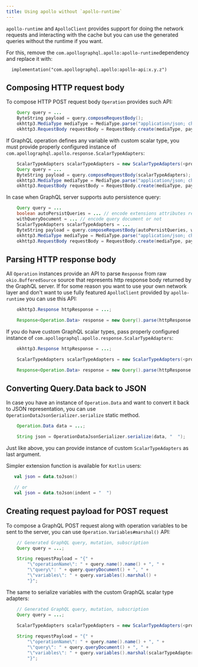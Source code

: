 ```yaml
---
title: Using apollo without `apollo-runtime` 
---
```


`apollo-runtime` and `ApolloClient` provides support for doing the network requests and interacting with the cache but you can use the generated queries without the runtime if you want.

For this, remove the `com.apollographql.apollo:apollo-runtime`dependency and replace it with:

```
  implementation("com.apollographql.apollo:apollo-api:x.y.z")
```

## Composing HTTP request body

To compose HTTP POST request body `Operation` provides such API:

```java
    Query query = ...
    ByteString payload = query.composeRequestBody();
    okhttp3.MediaType mediaType = MediaType.parse("application/json; charset=utf-8");
    okhttp3.RequestBody requestBody = RequestBody.create(mediaType, payload);
```

If GraphQL operation defines any variable with custom scalar type, you must provide properly configured instance of `com.apollographql.apollo.response.ScalarTypeAdapters`:

```java
    ScalarTypeAdapters scalarTypeAdapters = new ScalarTypeAdapters(<provide your custom scalar type adapters>);
    Query query = ...
    ByteString payload = query.composeRequestBody(scalarTypeAdapters);
    okhttp3.MediaType mediaType = MediaType.parse("application/json; charset=utf-8");
    okhttp3.RequestBody requestBody = RequestBody.create(mediaType, payload);
```

In case when GraphQL server supports auto persistence query:

```java
    Query query = ...
    boolean autoPersistQueries = ... // encode extensions attributes required by query auto persistence or not
    withQueryDocument = ... // encode query document or not
    ScalarTypeAdapters scalarTypeAdapters = ...
    ByteString payload = query.composeRequestBody(autoPersistQueries, withQueryDocument, scalarTypeAdapters);
    okhttp3.MediaType mediaType = MediaType.parse("application/json; charset=utf-8");
    okhttp3.RequestBody requestBody = RequestBody.create(mediaType, payload);
```

## Parsing HTTP response body

All `Operation` instances provide an API to parse `Response` from raw `okio.BufferedSource` source that represents http response body returned by the GraphQL server.
If for some reason you want to use your own network layer and don't want to use fully featured `ApolloClient` provided by `apollo-runtime` you can use this API:

```java
    okhttp3.Response httpResponse = ...;

    Response<Operation.Data> response = new Query().parse(httpResponse.body().source());
```

If you do have custom GraphQL scalar types, pass properly configured instance of `com.apollographql.apollo.response.ScalarTypeAdapters`:

```java
    okhttp3.Response httpResponse = ...;

    ScalarTypeAdapters scalarTypeAdapters = new ScalarTypeAdapters(<provide your custom scalar type adapters>);

    Response<Operation.Data> response = new Query().parse(httpResponse.body().source(), scalarTypeAdapters);
```

## Converting Query.Data back to JSON

In case you have an instance of `Operation.Data` and want to convert it back to JSON representation, you can use `OperationDataJsonSerializer.serialize` static method.

```java
    Operation.Data data = ...;

    String json = OperationDataJsonSerializer.serialize(data, "  ");
```

Just like above, you can provide instance of custom `ScalarTypeAdapters` as last argument.

Simpler extension function is available for `Kotlin` users:
```kotlin
   val json = data.toJson()

   // or
   val json = data.toJson(indent = "  ")
```

## Creating request payload for POST request

To compose a GraphQL POST request along with operation variables to be sent to the server, you can use `Operation.Variables#marshal()` API: 

```java
    // Generated GraphQL query, mutation, subscription
    Query query = ...;

    String requestPayload = "{" +
        "\"operationName\": " + query.name().name() + ", " +
        "\"query\": " + query.queryDocument() + ", " +
        "\"variables\": " + query.variables().marshal() +
        "}";
```

The same to serialize variables with the custom GraphQL scalar type adapters:

```java
    // Generated GraphQL query, mutation, subscription
    Query query = ...;
  
    ScalarTypeAdapters scalarTypeAdapters = new ScalarTypeAdapters(<provide your custom scalar type adapters>);

    String requestPayload = "{" +
        "\"operationName\": " + query.name().name() + ", " +
        "\"query\": " + query.queryDocument() + ", " +
        "\"variables\": " + query.variables().marshal(scalarTypeAdapters) +
        "}";
```
